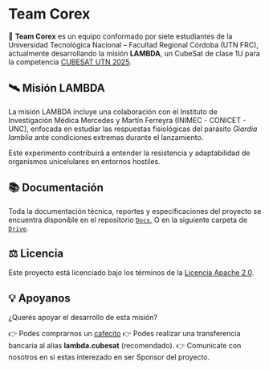 # Team Corex

🚀 **Team Corex** es un equipo conformado por siete estudiantes de la Universidad Tecnológica Nacional – Facultad Regional Córdoba (UTN FRC),
 actualmente desarrollando la misión **LAMBDA**, un CubeSat de clase 1U para la competencia [CUBESAT UTN 2025](https://utn.edu.ar/es/cubesat-utn).


## 🛰️ Misión LAMBDA

La misión LAMBDA incluye una colaboración con el Instituto de Investigación Médica Mercedes y Martín Ferreyra (INIMEC - CONICET - UNC),
enfocada en estudiar las respuestas fisiológicas del parásito *Giardia lamblia* ante condiciones extremas durante el lanzamiento.

Este experimento contribuirá a entender la resistencia y adaptabilidad de organismos unicelulares en entornos hostiles.


## 📚 Documentación

Toda la documentación técnica, reportes y especificaciones del proyecto se encuentra disponible en el repositorio [`Docs`](https://github.com/Team-COREX/Docs), O en la siguiente
carpeta de [`Drive`](https://drive.google.com/drive/u/1/folders/1Ri3OEng7t4Z0P9lp29xmS_LHC9f3J3kS).


## ⚖️ Licencia

Este proyecto está licenciado bajo los términos de la [Licencia Apache 2.0](https://www.apache.org/licenses/LICENSE-2.0).


## 💡 Apoyanos

¿Querés apoyar el desarrollo de esta misión?

👉 Podes comprarnos un [cafecito](https://cafecito.app/misionlambda)
👉 Podes realizar una transferencia bancaria al alias **lambda.cubesat** (recomendado).
👉 Comunicate con nosotros en si estas interezado en ser Sponsor del proyecto.

